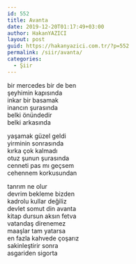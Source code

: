 ```yaml
---
id: 552
title: Avanta
date: 2019-12-20T01:17:49+03:00
author: HakanYAZICI
layout: post
guid: https://hakanyazici.com.tr/?p=552
permalink: /siir/avanta/
categories:
  - Şiir
---
```

bir mercedes bir de ben  
şeyhimin kapısında  
inkar bir basamak  
inancın şurasında  
belki önündedir  
belki arkasında

yaşamak güzel geldi  
yirminin sonrasında  
kırka çok kalmadı  
otuz şunun şurasında  
cenneti pas mı geçsem  
cehennem korkusundan

tanrım ne olur  
devrim bekleme bizden  
kadrolu kullar değiliz  
devlet somut din avanta  
kitap dursun aksın fetva  
vatandaş direnemez  
maaşlar tam yatarsa  
en fazla kahvede çoşarız  
sakinleştirir sonra  
asgariden sigorta